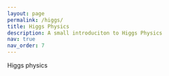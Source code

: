 ```yaml
---
layout: page
permalink: /higgs/
title: Higgs Physics
description: A small introduciton to Higgs Physics
nav: true
nav_order: 7
---
```


Higgs physics

